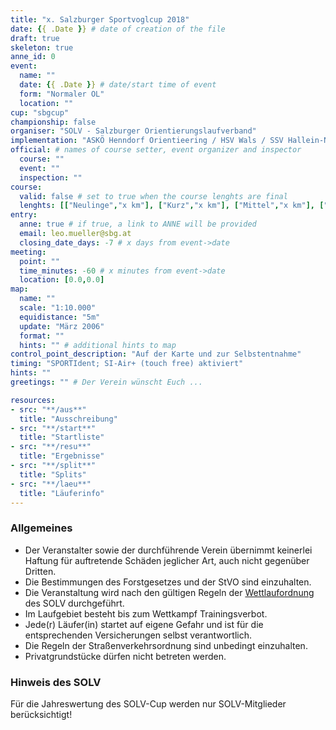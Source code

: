 ```yaml
---
title: "x. Salzburger Sportvoglcup 2018"
date: {{ .Date }} # date of creation of the file
draft: true
skeleton: true
anne_id: 0
event:
  name: ""
  date: {{ .Date }} # date/start time of event
  form: "Normaler OL"
  location: ""
cup: "sbgcup"
championship: false
organiser: "SOLV - Salzburger Orientierungslaufverband"
implementation: "ASKÖ Henndorf Orientieering / HSV Wals / SSV Hallein-Neualm" # remove one of the 3 options
official: # names of course setter, event organizer and inspector
  course: ""
  event: ""
  inspection: ""
course:
  valid: false # set to true when the course lenghts are final
  lenghts: [["Neulinge","x km"], ["Kurz","x km"], ["Mittel","x km"], ["Lang","x km"]]
entry:
  anne: true # if true, a link to ANNE will be provided
  email: leo.mueller@sbg.at
  closing_date_days: -7 # x days from event->date
meeting:
  point: ""
  time_minutes: -60 # x minutes from event->date
  location: [0.0,0.0]
map:
  name: ""
  scale: "1:10.000"
  equidistance: "5m"
  update: "März 2006"
  format: ""
  hints: "" # additional hints to map
control_point_description: "Auf der Karte und zur Selbstentnahme"
timing: "SPORTIdent; SI-Air+ (touch free) aktiviert"
hints: ""
greetings: "" # Der Verein wünscht Euch ...

resources:
- src: "**/aus**"
  title: "Ausschreibung"
- src: "**/start**"
  title: "Startliste"
- src: "**/resu**"
  title: "Ergebnisse"
- src: "**/split**"
  title: "Splits"
- src: "**/laeu**"
  title: "Läuferinfo"
---
```


### Allgemeines

- Der Veranstalter sowie der durchführende Verein übernimmt keinerlei Haftung für auftretende Schäden jeglicher Art, auch nicht gegenüber Dritten.
- Die Bestimmungen des Forstgesetzes und der StVO sind einzuhalten.
- Die Veranstaltung wird nach den gültigen Regeln der [Wettlaufordnung](../../wettlaufordnung) des SOLV durchgeführt.
- Im Laufgebiet besteht bis zum Wettkampf Trainingsverbot.
- Jede\(r) Läufer(in) startet auf eigene Gefahr und ist für die entsprechenden Versicherungen selbst verantwortlich.
- Die Regeln der Straßenverkehrsordnung sind unbedingt einzuhalten.
- Privatgrundstücke dürfen nicht betreten werden.

### Hinweis des SOLV
Für die Jahreswertung des SOLV-Cup werden nur SOLV-Mitglieder berücksichtigt!